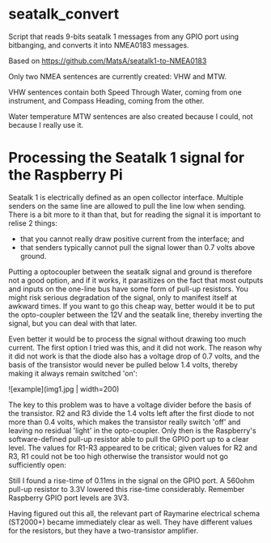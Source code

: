 # seatalk_convert
Script that reads 9-bits seatalk 1 messages from any GPIO port using bitbanging, and converts it into NMEA0183 messages.

Based on https://github.com/MatsA/seatalk1-to-NMEA0183

Only two NMEA sentences are currently created: VHW and MTW.

VHW sentences contain both Speed Through Water, coming from one instrument, and Compass Heading, coming from the other.

Water temperature MTW sentences are also created because I could, not because I really use it.

# Processing the Seatalk 1 signal for the Raspberry Pi
Seatalk 1 is electrically defined as an open collector interface. Multiple senders on the same line are allowed to pull the line low when sending. There is a bit more to it than that, but for reading the signal it is important to relise 2 things:
- that you cannot really draw positive current from the interface; and 
- that senders typically cannot pull the signal lower than 0.7 volts above ground. 

Putting a optocoupler between the seatalk signal and ground is therefore not a good option, and if it works, it parasitizes on the fact that most outputs and inputs on the one-line bus have some form of pull-up resistors. You might risk serious degradation of the signal, only to manifest itself at awkward times. If you want to go this cheap way, better would it be to put the opto-coupler between the 12V and the seatalk line, thereby inverting the signal, but you can deal with that later.

Even better it would be to process the signal without drawing too much current. The first option I tried was this, and it did not work. The reason why it did not work is that the diode also has a voltage drop of 0.7 volts, and the basis of the transistor would never be pulled below 1.4 volts, thereby making it always remain switched 'on':

![example](img1.jpg  | width=200)

The key to this problem was to have a voltage divider before the basis of the transistor. R2 and R3 divide the 1.4 volts left after the first diode to not more than 0.4 volts, which makes the transistor really switch 'off' and leaving no residual 'light' in the opto-coupler. Only then is the Raspberry's software-defined pull-up resistor able to pull the GPIO port up to a clear level. The values for R1-R3 appeared to be critical; given values for R2 and R3, R1 could not be too high otherwise the transistor would not go sufficiently open:

Still I found a rise-time of 0.11ms in the signal on the GPIO port. A 560ohm pull-up resistor to 3.3V lowered this rise-time considerably. Remember Raspberry GPIO port levels are 3V3.

Having figured out this all, the relevant part of Raymarine electrical schema (ST2000+) became immediately clear as well. They have different values for the resistors, but they have a two-transistor amplifier.
